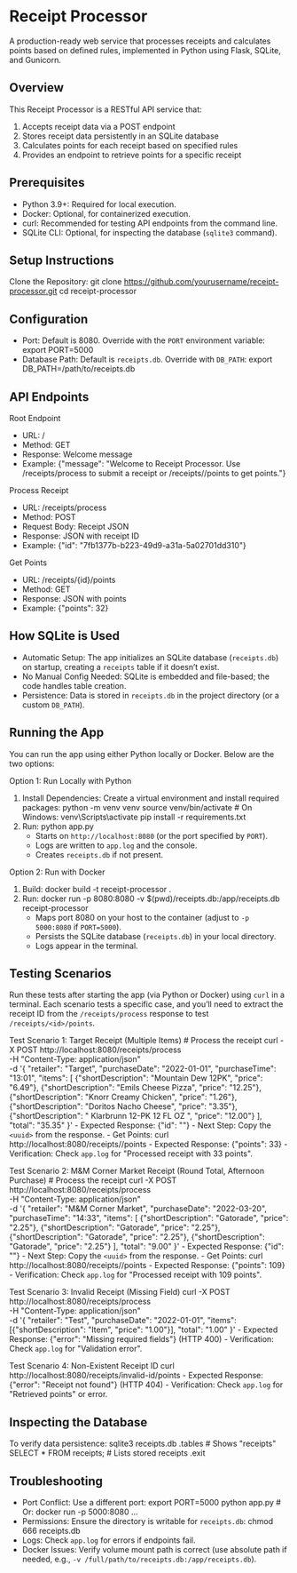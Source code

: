 Receipt Processor
=================

A production-ready web service that processes receipts and calculates points based on defined rules, implemented in Python using Flask, SQLite, and Gunicorn.

Overview
--------

This Receipt Processor is a RESTful API service that:
1. Accepts receipt data via a POST endpoint
2. Stores receipt data persistently in an SQLite database
3. Calculates points for each receipt based on specified rules
4. Provides an endpoint to retrieve points for a specific receipt

Prerequisites
-------------

- Python 3.9+: Required for local execution.
- Docker: Optional, for containerized execution.
- curl: Recommended for testing API endpoints from the command line.
- SQLite CLI: Optional, for inspecting the database (`sqlite3` command).

Setup Instructions
------------------

Clone the Repository:
    git clone https://github.com/yourusername/receipt-processor.git
    cd receipt-processor

Configuration
-------------

- Port: Default is 8080. Override with the `PORT` environment variable:
    export PORT=5000
- Database Path: Default is `receipts.db`. Override with `DB_PATH`:
    export DB_PATH=/path/to/receipts.db

API Endpoints
-------------

Root Endpoint
- URL: /
- Method: GET
- Response: Welcome message
- Example: {"message": "Welcome to Receipt Processor. Use /receipts/process to submit a receipt or /receipts/<id>/points to get points."}

Process Receipt
- URL: /receipts/process
- Method: POST
- Request Body: Receipt JSON
- Response: JSON with receipt ID
- Example: {"id": "7fb1377b-b223-49d9-a31a-5a02701dd310"}

Get Points
- URL: /receipts/{id}/points
- Method: GET
- Response: JSON with points
- Example: {"points": 32}


How SQLite is Used
------------------

- Automatic Setup: The app initializes an SQLite database (`receipts.db`) on startup, creating a `receipts` table if it doesn’t exist.
- No Manual Config Needed: SQLite is embedded and file-based; the code handles table creation.
- Persistence: Data is stored in `receipts.db` in the project directory (or a custom `DB_PATH`).

Running the App
---------------

You can run the app using either Python locally or Docker. Below are the two options:

Option 1: Run Locally with Python
1. Install Dependencies:
   Create a virtual environment and install required packages:
       python -m venv venv
       source venv/bin/activate  # On Windows: venv\Scripts\activate
       pip install -r requirements.txt
2. Run:
       python app.py
   - Starts on `http://localhost:8080` (or the port specified by `PORT`).
   - Logs are written to `app.log` and the console.
   - Creates `receipts.db` if not present.


Option 2: Run with Docker
1. Build:
       docker build -t receipt-processor .
2. Run:
       docker run -p 8080:8080 -v $(pwd)/receipts.db:/app/receipts.db receipt-processor
   - Maps port 8080 on your host to the container (adjust to `-p 5000:8080` if `PORT=5000`).
   - Persists the SQLite database (`receipts.db`) in your local directory.
   - Logs appear in the terminal.

Testing Scenarios
-----------------

Run these tests after starting the app (via Python or Docker) using `curl` in a terminal. Each scenario tests a specific case, and you’ll need to extract the receipt ID from the `/receipts/process` response to test `/receipts/<id>/points`.

Test Scenario 1: Target Receipt (Multiple Items)
    # Process the receipt
    curl -X POST http://localhost:8080/receipts/process \
      -H "Content-Type: application/json" \
      -d '{
        "retailer": "Target",
        "purchaseDate": "2022-01-01",
        "purchaseTime": "13:01",
        "items": [
          {"shortDescription": "Mountain Dew 12PK", "price": "6.49"},
          {"shortDescription": "Emils Cheese Pizza", "price": "12.25"},
          {"shortDescription": "Knorr Creamy Chicken", "price": "1.26"},
          {"shortDescription": "Doritos Nacho Cheese", "price": "3.35"},
          {"shortDescription": " Klarbrunn 12-PK 12 FL OZ ", "price": "12.00"}
        ],
        "total": "35.35"
      }'
    - Expected Response: {"id": "<uuid>"}
    - Next Step: Copy the `<uuid>` from the response.
    - Get Points:
        curl http://localhost:8080/receipts/<uuid>/points
    - Expected Response: {"points": 33}
    - Verification: Check `app.log` for "Processed receipt <uuid> with 33 points".

Test Scenario 2: M&M Corner Market Receipt (Round Total, Afternoon Purchase)
    # Process the receipt
    curl -X POST http://localhost:8080/receipts/process \
      -H "Content-Type: application/json" \
      -d '{
        "retailer": "M&M Corner Market",
        "purchaseDate": "2022-03-20",
        "purchaseTime": "14:33",
        "items": [
          {"shortDescription": "Gatorade", "price": "2.25"},
          {"shortDescription": "Gatorade", "price": "2.25"},
          {"shortDescription": "Gatorade", "price": "2.25"},
          {"shortDescription": "Gatorade", "price": "2.25"}
        ],
        "total": "9.00"
      }'
    - Expected Response: {"id": "<uuid>"}
    - Next Step: Copy the `<uuid>` from the response.
    - Get Points:
        curl http://localhost:8080/receipts/<uuid>/points
    - Expected Response: {"points": 109}
    - Verification: Check `app.log` for "Processed receipt <uuid> with 109 points".

Test Scenario 3: Invalid Receipt (Missing Field)
    curl -X POST http://localhost:8080/receipts/process \
      -H "Content-Type: application/json" \
      -d '{
        "retailer": "Test",
        "purchaseDate": "2022-01-01",
        "items": [{"shortDescription": "Item", "price": "1.00"}],
        "total": "1.00"
      }'
    - Expected Response: {"error": "Missing required fields"} (HTTP 400)
    - Verification: Check `app.log` for "Validation error".

Test Scenario 4: Non-Existent Receipt ID
    curl http://localhost:8080/receipts/invalid-id/points
    - Expected Response: {"error": "Receipt not found"} (HTTP 404)
    - Verification: Check `app.log` for "Retrieved points" or error.

Inspecting the Database
-----------------------

To verify data persistence:
    sqlite3 receipts.db
    .tables  # Shows "receipts"
    SELECT * FROM receipts;  # Lists stored receipts
    .exit

Troubleshooting
---------------

- Port Conflict: Use a different port:
    export PORT=5000
    python app.py  # Or: docker run -p 5000:8080 ...
- Permissions: Ensure the directory is writable for `receipts.db`:
    chmod 666 receipts.db
- Logs: Check `app.log` for errors if endpoints fail.
- Docker Issues: Verify volume mount path is correct (use absolute path if needed, e.g., `-v /full/path/to/receipts.db:/app/receipts.db`).



